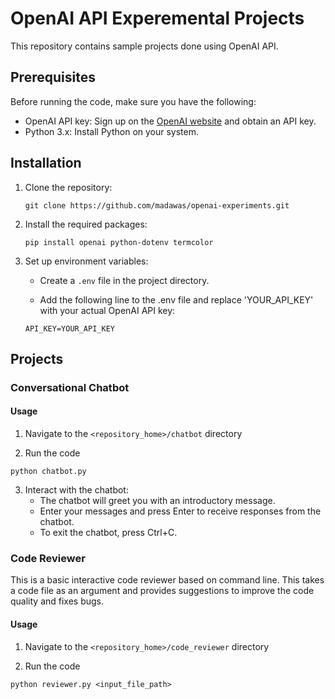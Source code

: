 # OpenAI API Experemental Projects

This repository contains sample projects done using OpenAI API.

## Prerequisites

Before running the code, make sure you have the following:

- OpenAI API key: Sign up on the [OpenAI website](https://openai.com) and obtain an API key.
- Python 3.x: Install Python on your system.

## Installation

1. Clone the repository:

   ```shell
   git clone https://github.com/madawas/openai-experiments.git
   ```

2. Install the required packages:

    ```shell
    pip install openai python-dotenv termcolor
    ```

3. Set up environment variables:

    - Create a `.env` file in the project directory.

    - Add the following line to the .env file and replace 'YOUR_API_KEY' with your actual OpenAI API key:

    ```
    API_KEY=YOUR_API_KEY
    ```

## Projects

### Conversational Chatbot

#### Usage

1. Navigate to the `<repository_home>/chatbot` directory

2. Run the code

```shell
python chatbot.py
```

3. Interact with the chatbot:
    - The chatbot will greet you with an introductory message.
    - Enter your messages and press Enter to receive responses from the chatbot.
    - To exit the chatbot, press Ctrl+C.

### Code Reviewer

This is a basic interactive code reviewer based on command line. This takes a code file as an argument and provides 
suggestions to improve the code quality and fixes bugs.

#### Usage

1. Navigate to the `<repository_home>/code_reviewer` directory

2. Run the code

```shell
python reviewer.py <input_file_path>
```
